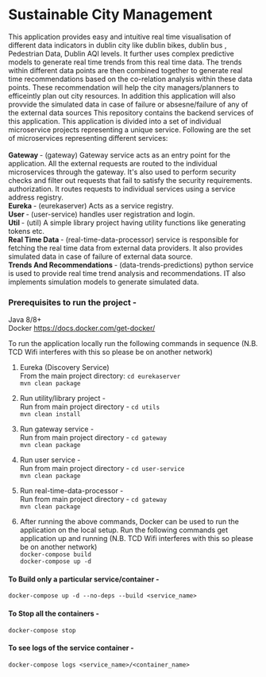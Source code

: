 # Sustainable City Management
This application provides easy and intuitive real time visualisation of different data indicators in dublin city like dublin bikes, dublin bus , Pedestrian Data, Dublin AQI levels. It further uses complex predictive models to generate real time trends from this real time data. The trends within different data points are then combined together to generate real time recommendations based on the co-relation analysis within these data points. These recommendation will help the city managers/planners to efficeintly plan out city resources. In addition this application will also provvide the simulated data in case of failure or absesne/failure of any of the external data sources
This repository contains the backend services of this application. This application is divided into a set of individual microservice projects representing a unique service. Following are the set of microservices representing different services:</br>
</br>
<b> Gateway </b>- (gateway) Gateway service acts as an entry point for the application. All the external requests are routed to the individual microservices through the gateway. It's also used to perform security checks and filter out requests that fail to satisfy the security requirements.  authorization. It routes requests to individual services using a service address registry. </br>
<b> Eureka </b>- (eurekaserver) Acts as a service registry.</br> 
<b> User </b> - (user-service)  handles user registration and login.</br>
<b> Util </b>- (util) A simple library project having utility functions like generating tokens etc.</br>
<b> Real Time Data </b>- (real-time-data-processor) service  is responsible for fetching the real time data from external data providers. It also provides simulated data in case of failure of external data source.</br>
<b> Trends And Recommendations </b>- (data-trends-predictions) python service is used to provide real time trend analysis and recommendations. IT also implements simulation models to generate simulated data.</br>

### Prerequisites to run the project -
Java 8/8+ </br>
Docker https://docs.docker.com/get-docker/ </br>

To run the application locally run the following commands in sequence (N.B. TCD Wifi interferes with this so please be on another network)

1. Eureka (Discovery Service)
   <br> From the main project directory: `cd eurekaserver`
   <br>`mvn clean package`</br>
   
2. Run utility/library project - <br>
   Run from main project directory - `cd utils`
   <br> `mvn clean install`</br>

3. Run gateway service - <br>
   Run from main project directory - `cd gateway`<br>
   `mvn clean package`<br>

4. Run user service - <br>
   Run from main project directory - `cd user-service`<br>
   `mvn clean package`<br>

5. Run real-time-data-processor - <br>
   Run from main project directory - `cd gateway`<br>
   `mvn clean package`<br>

6. After running the above commands, Docker can be used to run the application on the local setup.  Run the following commands get application up and running (N.B. TCD Wifi    interferes with this so please be on another network)</br>
   `docker-compose build`</b></br>
   `docker-compose up -d`</b></br>
   

#### To Build only a particular service/container - <br> 
`docker-compose up -d --no-deps --build <service_name>`<br>

#### To Stop all the containers -<br>
`docker-compose stop`<br>

#### To see logs of the service container - <br>
`docker-compose logs <service_name>/<container_name>`

